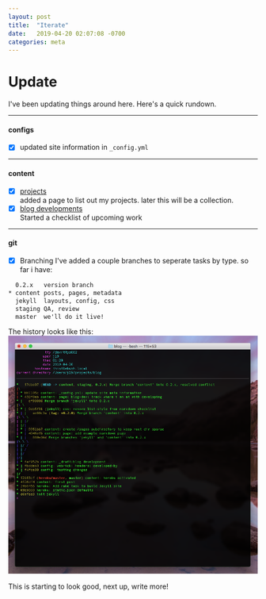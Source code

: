```yaml
---
layout: post
title:  "Iterate"
date:   2019-04-20 02:07:08 -0700
categories: meta
---
```

# Update
 I've been updating things around here. Here's a quick rundown.

---

#### configs
- [x] updated site information in `_config.yml`

---

#### content
- [x] [projects](/projects/)  
added a page to list out my projects. later this will be a collection.
- [x] [blog developments](/dev-notes/)  
Started a checklist of upcoming work

---

#### git
- [x] Branching
I've added a couple branches to seperate tasks by type. so far i have:

```
  0.2.x   version branch
* content posts, pages, metadata
  jekyll  layouts, config, css
  staging QA, review
  master  we'll do it live!
```
The history looks like this:
![](/assets/img/screenshots/20190420-1.png)

This is starting to look good, next up, write more!
